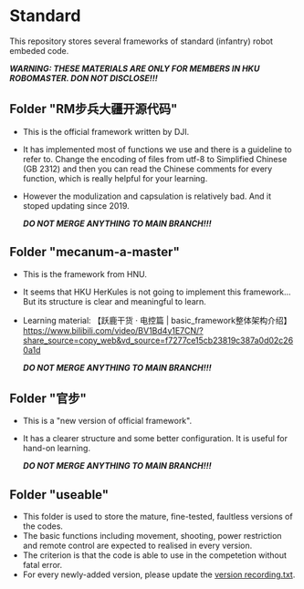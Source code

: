 # Standard
This repository stores several frameworks of standard (infantry) robot embeded code.

___WARNING: THESE MATERIALS ARE ONLY FOR MEMBERS IN HKU ROBOMASTER. DON NOT DISCLOSE!!!___

## Folder "RM步兵大疆开源代码"
* This is the official framework written by DJI.
* It has implemented most of functions we use and there is a guideline to refer to. Change the encoding of files from utf-8 to Simplified Chinese (GB 2312) and then you can read the Chinese comments for every function, which is really helpful for your learning.
* However the modulization and capsulation is relatively bad. And it stoped updating since 2019.
  
  ___DO NOT MERGE ANYTHING TO MAIN BRANCH!!!___
  
## Folder "mecanum-a-master"
* This is the framework from HNU.
* It seems that HKU HerKules is not going to implement this framework... But its structure is clear and meaningful to learn.
* Learning material: 【跃鹿干货 · 电控篇 | basic_framework整体架构介绍】 https://www.bilibili.com/video/BV1Bd4y1E7CN/?share_source=copy_web&vd_source=f7277ce15cb23819c387a0d02c260a1d

  ___DO NOT MERGE ANYTHING TO MAIN BRANCH!!!___
  
## Folder "官步"
* This is a "new version of official framework".
* It has a clearer structure and some better configuration. It is useful for hand-on learning.

  ___DO NOT MERGE ANYTHING TO MAIN BRANCH!!!___
  
## Folder "useable"
* This folder is used to store the mature, fine-tested, faultless versions of the codes.
* The basic functions including movement, shooting, power restriction and remote control are expected to realised in every version.
* The criterion is that the code is able to use in the competetion without fatal error.
* For every newly-added version, please update the <u>version recording.txt</u>.
